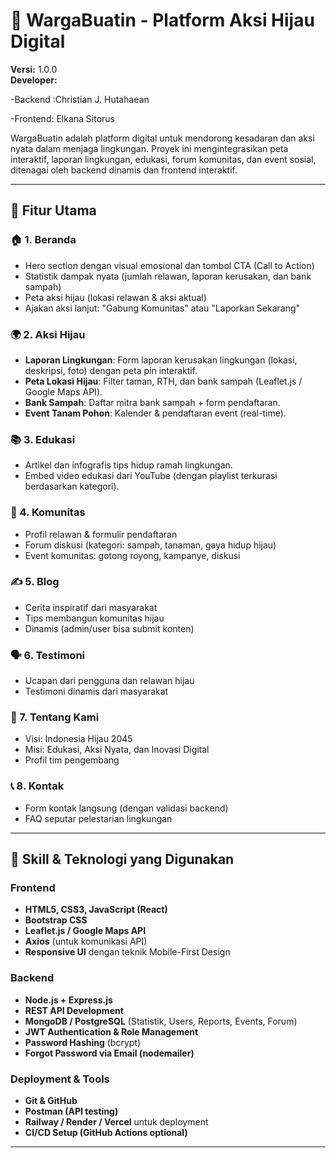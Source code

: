 # 🌱 WargaBuatin - Platform Aksi Hijau Digital

**Versi:** 1.0.0  
**Developer:** 

-Backend :Christian J. Hutahaean

-Frontend: Elkana Sitorus 
               

WargaBuatin adalah platform digital untuk mendorong kesadaran dan aksi nyata dalam menjaga lingkungan. Proyek ini mengintegrasikan peta interaktif, laporan lingkungan, edukasi, forum komunitas, dan event sosial, ditenagai oleh backend dinamis dan frontend interaktif.

---

## 🚀 Fitur Utama

### 🏠 1. Beranda
- Hero section dengan visual emosional dan tombol CTA (Call to Action)
- Statistik dampak nyata (jumlah relawan, laporan kerusakan, dan bank sampah)
- Peta aksi hijau (lokasi relawan & aksi aktual)
- Ajakan aksi lanjut: "Gabung Komunitas" atau "Laporkan Sekarang"

### 🌍 2. Aksi Hijau
- **Laporan Lingkungan**: Form laporan kerusakan lingkungan (lokasi, deskripsi, foto) dengan peta pin interaktif.
- **Peta Lokasi Hijau**: Filter taman, RTH, dan bank sampah (Leaflet.js / Google Maps API).
- **Bank Sampah**: Daftar mitra bank sampah + form pendaftaran.
- **Event Tanam Pohon**: Kalender & pendaftaran event (real-time).

### 📚 3. Edukasi
- Artikel dan infografis tips hidup ramah lingkungan.
- Embed video edukasi dari YouTube (dengan playlist terkurasi berdasarkan kategori).

### 👥 4. Komunitas
- Profil relawan & formulir pendaftaran
- Forum diskusi (kategori: sampah, tanaman, gaya hidup hijau)
- Event komunitas: gotong royong, kampanye, diskusi

### ✍️ 5. Blog
- Cerita inspiratif dari masyarakat
- Tips membangun komunitas hijau
- Dinamis (admin/user bisa submit konten)

### 🗣️ 6. Testimoni
- Ucapan dari pengguna dan relawan hijau
- Testimoni dinamis dari masyarakat

### 🏢 7. Tentang Kami
- Visi: Indonesia Hijau 2045
- Misi: Edukasi, Aksi Nyata, dan Inovasi Digital
- Profil tim pengembang

### 📞 8. Kontak
- Form kontak langsung (dengan validasi backend)
- FAQ seputar pelestarian lingkungan

---

## 🧠 Skill & Teknologi yang Digunakan

### Frontend
- **HTML5, CSS3, JavaScript (React)**
- **Bootstrap  CSS**
- **Leaflet.js / Google Maps API**
- **Axios** (untuk komunikasi API)
- **Responsive UI** dengan teknik Mobile-First Design

### Backend
- **Node.js + Express.js**
- **REST API Development**
- **MongoDB / PostgreSQL** (Statistik, Users, Reports, Events, Forum)
- **JWT Authentication & Role Management**
- **Password Hashing** (bcrypt)
- **Forgot Password via Email (nodemailer)**

### Deployment & Tools
- **Git & GitHub**
- **Postman (API testing)**
- **Railway / Render / Vercel** untuk deployment
- **CI/CD Setup (GitHub Actions optional)**

---

